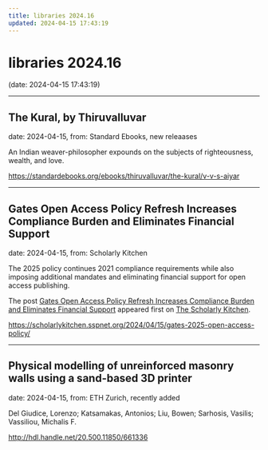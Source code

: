 ```yaml
---
title: libraries 2024.16
updated: 2024-04-15 17:43:19
---
```


# libraries 2024.16

(date: 2024-04-15 17:43:19)

---

## The Kural, by Thiruvalluvar

date: 2024-04-15, from: Standard Ebooks, new releaases

An Indian weaver-philosopher expounds on the subjects of righteousness, wealth, and love. 

<https://standardebooks.org/ebooks/thiruvalluvar/the-kural/v-v-s-aiyar>

---

## Gates Open Access Policy Refresh Increases Compliance Burden and Eliminates Financial Support

date: 2024-04-15, from: Scholarly Kitchen

<p>The 2025 policy continues 2021 compliance requirements while also imposing additional mandates and eliminating financial support for open access publishing. </p>
<p>The post <a href="https://scholarlykitchen.sspnet.org/2024/04/15/gates-2025-open-access-policy/">Gates Open Access Policy Refresh Increases Compliance Burden and Eliminates Financial Support</a> appeared first on <a href="https://scholarlykitchen.sspnet.org">The Scholarly Kitchen</a>.</p>
 

<https://scholarlykitchen.sspnet.org/2024/04/15/gates-2025-open-access-policy/>

---

## Physical modelling of unreinforced masonry walls using a sand-based 3D printer

date: 2024-04-15, from: ETH Zurich, recently added

Del Giudice, Lorenzo; Katsamakas, Antonios; Liu, Bowen; Sarhosis, Vasilis; Vassiliou, Michalis F. 

<http://hdl.handle.net/20.500.11850/661336>

